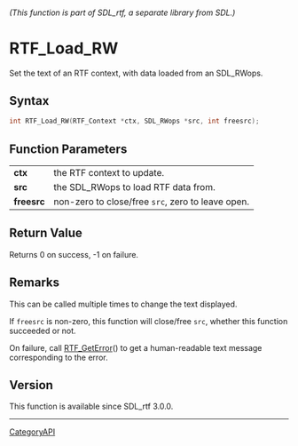 ###### (This function is part of SDL_rtf, a separate library from SDL.)
# RTF_Load_RW

Set the text of an RTF context, with data loaded from an SDL_RWops.

## Syntax

```c
int RTF_Load_RW(RTF_Context *ctx, SDL_RWops *src, int freesrc);

```

## Function Parameters

|                 |                                                   |
| --------------- | ------------------------------------------------- |
| **ctx**         | the RTF context to update.                        |
| **src**         | the SDL_RWops to load RTF data from.              |
| **freesrc**     | non-zero to close/free `src`, zero to leave open. |

## Return Value

Returns 0 on success, -1 on failure.

## Remarks

This can be called multiple times to change the text displayed.

If `freesrc` is non-zero, this function will close/free `src`, whether this
function succeeded or not.

On failure, call [RTF_GetError](RTF_GetError.md)() to get a human-readable
text message corresponding to the error.

## Version

This function is available since SDL_rtf 3.0.0.

----
[CategoryAPI](CategoryAPI.md)
